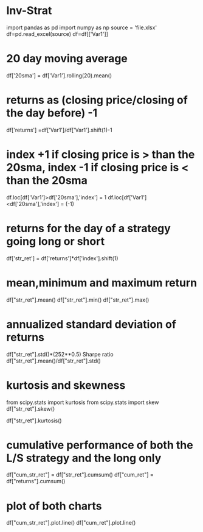 # Inv-Strat

import pandas as pd
import numpy as np
source = 'file.xlsx'
df=pd.read_excel(source)
df=df[['Var1']]

# 20 day moving average
df['20sma'] = df['Var1'].rolling(20).mean()

# returns as (closing price/closing of the day before) -1
df['returns'] =df['Var1']/df['Var1'].shift(1)-1

# index +1 if closing price is > than the 20sma, index -1 if closing price is < than the 20sma
df.loc[df['Var1']>df['20sma'],'index'] = 1
df.loc[df['Var1']<df['20sma'],'index'] = (-1)

# returns for the day of a strategy going long or short 
df['str_ret'] = df['returns']*df['index'].shift(1)

# mean,minimum and maximum return
df["str_ret"].mean()
df["str_ret"].min()
df["str_ret"].max()

# annualized standard deviation of returns
df["str_ret"].std()*(252**0.5)
Sharpe ratio
df["str_ret"].mean()/df["str_ret"].std()

# kurtosis and skewness
from scipy.stats import kurtosis
from scipy.stats import skew
df["str_ret"].skew()

df["str_ret"].kurtosis()


# cumulative performance of both the L/S strategy and the long only
df["cum_str_ret"] = df["str_ret"].cumsum()
df["cum_ret"] = df["returns"].cumsum()

# plot of both charts
df["cum_str_ret"].plot.line()
df["cum_ret"].plot.line()

